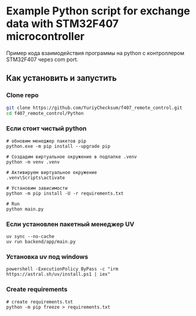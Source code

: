 
# Example Python script for exchange data with STM32F407 microcontroller

Пример кода взаимодействия программы на python с контроллером STM32F407 через com port.

## Как установить и запустить
### Clone repo
```bash
git clone https://github.com/YuriyChecksum/f407_remote_control.git
cd f407_remote_control/Python
```

### Если стоит чистый python
```shell
# обновим менеджер пакетов pip
python.exe -m pip install --upgrade pip

# Создадим виртуальное окружение в подпапке .venv
python -m venv .venv

# Активируем виртуальное окружение
.venv\Scripts\activate

# Установим зависимости
python -m pip install -U -r requirements.txt

# Run
python main.py
```

### Если установлен пакетный менеджер UV
```shell
uv sync --no-cache
uv run backend/app/main.py
```

### Установка uv под windows
```shell
powershell -ExecutionPolicy ByPass -c "irm https://astral.sh/uv/install.ps1 | iex"
```

### Create requirements
```shell
# create requirements.txt
python -m pip freeze > requirements.txt
```
